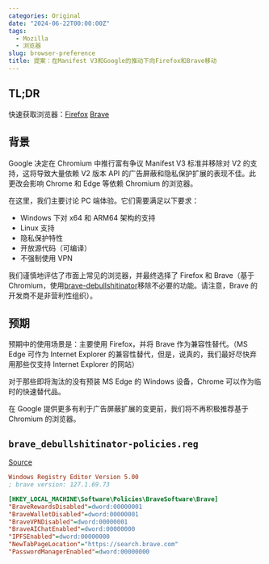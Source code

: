 ```yaml
---
categories: Original
date: "2024-06-22T00:00:00Z"
tags:
  - Mozilla
  - 浏览器
slug: browser-preference
title: 提案：在Manifest V3和Google的推动下向Firefox和Brave移动
---
```


## TL;DR

快速获取浏览器：[Firefox](https://www.mozilla.org/firefox/) [Brave](https://brave.com/)

## 背景

Google 决定在 Chromium 中推行富有争议 Manifest V3 标准并移除对 V2 的支持，这将导致大量依赖 V2 版本 API 的广告屏蔽和隐私保护扩展的表现不佳。此更改会影响 Chrome 和 Edge 等依赖 Chromium 的浏览器。

在这里，我们主要讨论 PC 端体验。它们需要满足以下要求：

- Windows 下对 x64 和 ARM64 架构的支持
- Linux 支持
- 隐私保护特性
- 开放源代码（可编译）
- 不强制使用 VPN

我们谨慎地评估了市面上常见的浏览器，并最终选择了 Firefox 和 Brave（基于 Chromium，使用[brave-debullshitinator](https://github.com/MulesGaming/brave-debullshitinator)移除不必要的功能。请注意，Brave 的开发商不是非营利性组织）。

## 预期

预期中的使用场景是：主要使用 Firefox，并将 Brave 作为兼容性替代。（MS Edge 可作为 Internet Explorer 的兼容性替代，但是，说真的，我们最好尽快弃用那些仅支持 Internet Explorer 的网站）

对于那些即将淘汰的没有预装 MS Edge 的 Windows 设备，Chrome 可以作为临时的快速替代品。

在 Google 提供更多有利于广告屏蔽扩展的变更前，我们将不再积极推荐基于 Chromium 的浏览器。

## `brave_debullshitinator-policies.reg`

[Source](https://github.com/MulesGaming/brave-debullshitinator/blob/main/brave_debullshitinator-policies.reg)

```ini
Windows Registry Editor Version 5.00
; brave version: 127.1.69.73

[HKEY_LOCAL_MACHINE\Software\Policies\BraveSoftware\Brave]
"BraveRewardsDisabled"=dword:00000001
"BraveWalletDisabled"=dword:00000001
"BraveVPNDisabled"=dword:00000001
"BraveAIChatEnabled"=dword:00000000
"IPFSEnabled"=dword:00000000
"NewTabPageLocation"="https://search.brave.com"
"PasswordManagerEnabled"=dword:00000000
```
